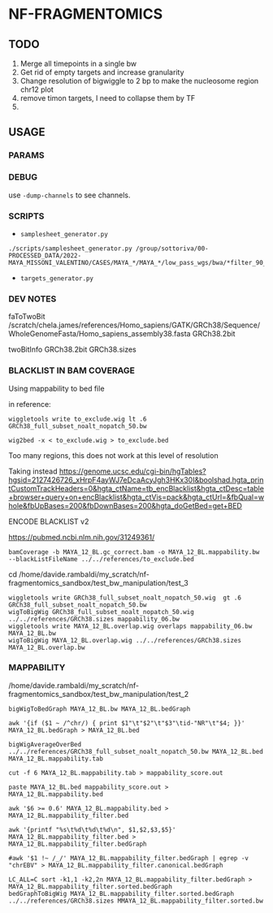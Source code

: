 # NF-FRAGMENTOMICS

## TODO

1. Merge all timepoints in a single bw
2. Get rid of empty targets and increase granularity
3. Change resolution of bigwiggle to 2 bp to make the nucleosome region chr12 plot
4. remove timon targets, I need to collapse them by TF
5. 

## USAGE

### PARAMS


### DEBUG

use `-dump-channels` to see channels.


### SCRIPTS

* `samplesheet_generator.py` 
 
```
./scripts/samplesheet_generator.py /group/sottoriva/00-PROCESSED_DATA/2022-MAYA_MISSONI_VALENTINO/CASES/MAYA_*/MAYA_*/low_pass_wgs/bwa/*filter_90_150*.bam
```

* `targets_generator.py`


### DEV NOTES


faToTwoBit /scratch/chela.james/references/Homo_sapiens/GATK/GRCh38/Sequence/WholeGenomeFasta/Homo_sapiens_assembly38.fasta GRCh38.2bit

twoBitInfo GRCh38.2bit GRCh38.sizes



### BLACKLIST IN BAM COVERAGE

Using mappability to bed file

in reference:

```
wiggletools write to_exclude.wig lt .6 GRCh38_full_subset_noalt_nopatch_50.bw
```

```
wig2bed -x < to_exclude.wig > to_exclude.bed
```

Too many regions, this does not work at this level of resolution

Taking instead https://genome.ucsc.edu/cgi-bin/hgTables?hgsid=2127426726_xHrpF4ayWJ7eDcaAcyJgh3HKx30I&boolshad.hgta_printCustomTrackHeaders=0&hgta_ctName=tb_encBlacklist&hgta_ctDesc=table+browser+query+on+encBlacklist&hgta_ctVis=pack&hgta_ctUrl=&fbQual=whole&fbUpBases=200&fbDownBases=200&hgta_doGetBed=get+BED

ENCODE BLACKLIST v2 

https://pubmed.ncbi.nlm.nih.gov/31249361/



```
bamCoverage -b MAYA_12_BL.gc_correct.bam -o MAYA_12_BL.mappability.bw --blackListFileName ../../references/to_exclude.bed
```








cd /home/davide.rambaldi/my_scratch/nf-fragmentomics_sandbox/test_bw_manipulation/test_3

```
wiggletools write GRCh38_full_subset_noalt_nopatch_50.wig  gt .6 GRCh38_full_subset_noalt_nopatch_50.bw
wigToBigWig GRCh38_full_subset_noalt_nopatch_50.wig ../../references/GRCh38.sizes mappability_06.bw
wiggletools write MAYA_12_BL.overlap.wig overlaps mappability_06.bw MAYA_12_BL.bw
wigToBigWig MAYA_12_BL.overlap.wig ../../references/GRCh38.sizes MAYA_12_BL.overlap.bw
```

### MAPPABILITY

/home/davide.rambaldi/my_scratch/nf-fragmentomics_sandbox/test_bw_manipulation/test_2

```
bigWigToBedGraph MAYA_12_BL.bw MAYA_12_BL.bedGraph
```

```
awk '{if ($1 ~ /^chr/) { print $1"\t"$2"\t"$3"\tid-"NR"\t"$4; }}' MAYA_12_BL.bedGraph > MAYA_12_BL.bed
```

```
bigWigAverageOverBed ../../references/GRCh38_full_subset_noalt_nopatch_50.bw MAYA_12_BL.bed MAYA_12_BL.mappability.tab
```

```
cut -f 6 MAYA_12_BL.mappability.tab > mappability_score.out
```

```
paste MAYA_12_BL.bed mappability_score.out > MAYA_12_BL.mappability.bed
```

```
awk '$6 >= 0.6' MAYA_12_BL.mappability.bed > MAYA_12_BL.mappability_filter.bed
```

```
awk '{printf "%s\t%d\t%d\t%d\n", $1,$2,$3,$5}' MAYA_12_BL.mappability_filter.bed > MAYA_12_BL.mappability_filter.bedGraph
```

```
#awk '$1 !~ /_/' MAYA_12_BL.mappability_filter.bedGraph | egrep -v "chrEBV" > MAYA_12_BL.mappability_filter.canonical.bedGraph
```

```
LC_ALL=C sort -k1,1 -k2,2n MAYA_12_BL.mappability_filter.bedGraph > MAYA_12_BL.mappability_filter.sorted.bedGraph
bedGraphToBigWig MAYA_12_BL.mappability_filter.sorted.bedGraph ../../references/GRCh38.sizes MMAYA_12_BL.mappability_filter.sorted.bw
```

